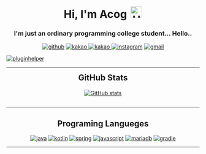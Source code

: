 <ul style="list-style: none;">

</ul>
<div align="center">
<h1>Hi, I'm Acog<img src="https://raw.githubusercontent.com/iampavangandhi/iampavangandhi/master/gifs/Hi.gif" alt="Hi" style="width: 30px;margin-left: 10px;"></h1>

<h3>I'm just an ordinary programming college student... Hello..</h3>

<a href="https://github.com/acogkr" target="_blank"><img src="https://img.shields.io/badge/-Github-black?logo=github&style=flat-square" alt="github"/></a>
<a href="https://qr.kakao.com/talk/.ReiTFSG5aWzUG7AVMWfp3n6Y9g-"><img src="https://img.shields.io/badge/-kakaotalk-white?logo=kakaotalk&style=flat-square" alt="kakao"/>
<a href="https://discordapp.com/users/912599389061652491/"><img src="https://img.shields.io/badge/-Discord-dcfffa?logo=discord&style=flat-square" alt="kakao"/>
<a href="https://www.instagram.com/acog_kr" target="_blank"><img src="https://img.shields.io/badge/-Instagram-pink?logo=instagram&textColor=white&style=flat-square" alt="instagram"/></a>
<a href="mailto:acog.seongmin@gmail.com"><img src="https://img.shields.io/badge/-Gmail-white?logo=gmail&style=flat-square" alt="gmail"/></a><br/>
</div>
<a href="https://github.com/PluginHeleper" target="_blank"><img src="https://img.shields.io/badge/-PluginHelper-FCF9DE?logo=java&logoColor=black&textColor=white&style=flat-square" alt="pluginhelper"/></a>

---

<div align="center">

<h2 style="margin: 5px 10px;">GitHub Stats</h2>
<div style="display: flex; align-items: center; justify-content: center;">

[![GitHub stats](https://github-readme-stats.vercel.app/api?username=acogkr&count_private=true&show_icons=true&hide_border=false)](https://github.com/acogkr)


</div>
</div>

<div align="center">

</div>


------
<div align="center">
<h2>Programing Langueges</h2>

<a href="https://oracle.com/java" target="_blank"><img src="https://img.shields.io/badge/java-white.svg?style=for-the-badge&logo=java&logoColor=ba5139" alt="java"/></a>
<a href="https://kotlinlang.org/" target="_blank"><img src="https://img.shields.io/badge/kotlin-white?logo=kotlin&style=for-the-badge" alt="kotlin"/></a>
<a href="https://spring.io/" target="_blank"><img src="https://img.shields.io/badge/spring.js-white?logo=spring&style=for-the-badge" alt="spring"/></a>
<a href="https://developer.mozilla.org/en-US/docs/Web/JavaScript" target="_blank"><img src="https://img.shields.io/badge/JavaScript-white.svg?style=for-the-badge&logo=javascript&logoColor=#F7DF1E" alt="javascript"/></a>
<a href="https://mariadb.org/" target="_blank"><img src="https://img.shields.io/badge/mariadb-white.svg?style=for-the-badge&logo=mariadb&logoColor=FF2D20" alt="mariadb"/></a>
<a href="https://gradle.org/" target="_blank"><img src="https://img.shields.io/badge/gradle-white.svg?style=for-the-badge&logo=gradle&logoColor=122e39" alt="gradle"/></a>

---
  
